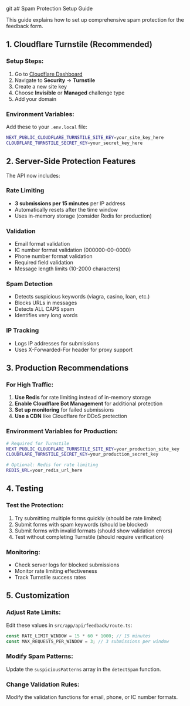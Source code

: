 git a# Spam Protection Setup Guide

This guide explains how to set up comprehensive spam protection for the feedback form.

## 1. Cloudflare Turnstile (Recommended)

### Setup Steps:

1. Go to [Cloudflare Dashboard](https://dash.cloudflare.com/)
2. Navigate to **Security** → **Turnstile**
3. Create a new site key
4. Choose **Invisible** or **Managed** challenge type
5. Add your domain

### Environment Variables:

Add these to your `.env.local` file:

```bash
NEXT_PUBLIC_CLOUDFLARE_TURNSTILE_SITE_KEY=your_site_key_here
CLOUDFLARE_TURNSTILE_SECRET_KEY=your_secret_key_here
```

## 2. Server-Side Protection Features

The API now includes:

### Rate Limiting

- **3 submissions per 15 minutes** per IP address
- Automatically resets after the time window
- Uses in-memory storage (consider Redis for production)

### Validation

- Email format validation
- IC number format validation (000000-00-0000)
- Phone number format validation
- Required field validation
- Message length limits (10-2000 characters)

### Spam Detection

- Detects suspicious keywords (viagra, casino, loan, etc.)
- Blocks URLs in messages
- Detects ALL CAPS spam
- Identifies very long words

### IP Tracking

- Logs IP addresses for submissions
- Uses X-Forwarded-For header for proxy support

## 3. Production Recommendations

### For High Traffic:

1. **Use Redis** for rate limiting instead of in-memory storage
2. **Enable Cloudflare Bot Management** for additional protection
3. **Set up monitoring** for failed submissions
4. **Use a CDN** like Cloudflare for DDoS protection

### Environment Variables for Production:

```bash
# Required for Turnstile
NEXT_PUBLIC_CLOUDFLARE_TURNSTILE_SITE_KEY=your_production_site_key
CLOUDFLARE_TURNSTILE_SECRET_KEY=your_production_secret_key

# Optional: Redis for rate limiting
REDIS_URL=your_redis_url_here
```

## 4. Testing

### Test the Protection:

1. Try submitting multiple forms quickly (should be rate limited)
2. Submit forms with spam keywords (should be blocked)
3. Submit forms with invalid formats (should show validation errors)
4. Test without completing Turnstile (should require verification)

### Monitoring:

- Check server logs for blocked submissions
- Monitor rate limiting effectiveness
- Track Turnstile success rates

## 5. Customization

### Adjust Rate Limits:

Edit these values in `src/app/api/feedback/route.ts`:

```typescript
const RATE_LIMIT_WINDOW = 15 * 60 * 1000; // 15 minutes
const MAX_REQUESTS_PER_WINDOW = 3; // 3 submissions per window
```

### Modify Spam Patterns:

Update the `suspiciousPatterns` array in the `detectSpam` function.

### Change Validation Rules:

Modify the validation functions for email, phone, or IC number formats.
